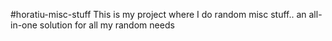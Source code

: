#horatiu-misc-stuff
This is my project where I do random misc stuff.. an all-in-one solution for all my random needs

